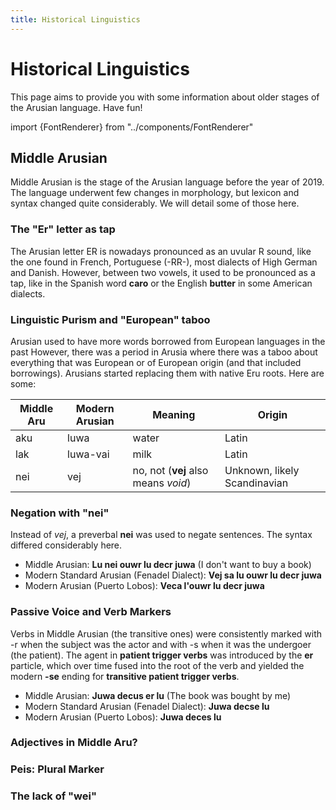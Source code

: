 ```yaml
---
title: Historical Linguistics
---
```


# Historical Linguistics

This page aims to provide you with some information about older stages of the Arusian language. Have fun!

import {FontRenderer} from "../components/FontRenderer"

<FontRenderer
    text=". r,ag ,au suP ,aal ,aaF as u sarGerM Ges as med ,ajura as mad ."
    rtl
    size="33px"
    color="var(--ifm-color-primary, #794cbd)"
/>

<FontRenderer
    text=". . s,araM ,arTal . ."
    rtl
    size="33px"
    color="var(--ifm-color-primary, #794cbd)"
/>

## Middle Arusian

Middle Arusian is the stage of the Arusian language before the year of 2019. The language underwent few changes
in morphology, but lexicon and syntax changed quite considerably. We will detail some of those here.

### The "Er" letter as tap
The Arusian letter ER is nowadays pronounced as an uvular R sound, like the one found in French, Portuguese (-RR-),
most dialects of High German and Danish. However, between two vowels, it used to be pronounced as a tap, like in the Spanish word **caro** or the English **butter** in some American dialects.

### Linguistic Purism and "European" taboo
Arusian used to have more words borrowed from European languages in the past However, there was a period in Arusia where there was a taboo about everything that was European or of European origin (and that included borrowings). Arusians started replacing them with native Eru roots. Here are some:

|Middle Aru|Modern Arusian|Meaning|Origin|
|---|---|---|---|
|aku|luwa|water|Latin|
|lak|luwa-vai|milk|Latin|
|nei|vej|no, not (**vej** also means _void_)|Unknown, likely Scandinavian|

### Negation with "nei"
Instead of _vej_, a preverbal **nei** was used to negate sentences. The syntax differed considerably here.

- Middle Arusian: **Lu nei ouwr lu decr juwa** (I don't want to buy a book)
- Modern Standard Arusian (Fenadel Dialect): **Vej sa lu ouwr lu decr juwa**
- Modern Arusian (Puerto Lobos): **Veca l'ouwr lu decr juwa**

### Passive Voice and Verb Markers
Verbs in Middle Arusian (the transitive ones) were consistently marked with -r when the subject was the actor and with -s when it was the undergoer (the patient). The agent in **patient trigger verbs** was introduced by the **er** particle, which over time fused into the root of the verb and yielded the modern **-se** ending for **transitive patient trigger verbs**.  

- Middle Arusian: **Juwa decus er lu** (The book was bought by me)
- Modern Standard Arusian (Fenadel Dialect): **Juwa decse lu**
- Modern Arusian (Puerto Lobos): **Juwa  deces lu**

### Adjectives in Middle Aru?

### Peis: Plural Marker

### The lack of "wei"